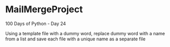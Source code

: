# MailMergeProject
 100 Days of Python - Day 24

 Using a template file with a dummy word, replace dummy word with a name from a list and save each file with a unique name as a separate file

